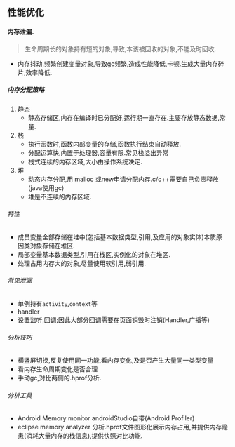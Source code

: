 ## 性能优化

#### 内存泄漏.
> 生命周期长的对象持有短的对象,导致,本该被回收的对象,不能及时回收.

* 内存抖动,频繁创建变量对象,导致gc频繁,造成性能降低,卡顿.生成大量内存碎片,效率降低.

##### 内存分配策略
1. 静态
	* 静态存储区,内存在编译时已分配好,运行期一直存在.主要存放静态数据,常量.
2. 栈
	* 执行函数时,函数内部变量的存储,函数执行结束自动释放.
	* 分配运算快,内置于处理器,容量有限.常见栈溢出异常
	* 栈式连续的内存区域,大小由操作系统决定.
3. 堆
	* 动态内存分配,用 malloc 或new申请分配内存.c/c++需要自己负责释放(java使用gc)
	* 堆是不连续的内存区域.
	
###### 特性
* 成员变量全部存储在堆中(包括基本数据类型,引用,及应用的对象实体)本质原因类对象存储在堆区.
* 局部变量基本数据类型,引用在栈区,实例化的对象在堆区.
* 处理占用内存大的对象,尽量使用软引用,弱引用.

###### 常见泄漏
* 单例持有`activity`,`context`等
* handler
* 设置监听,回调;因此大部分回调需要在页面销毁时注销(Handler,广播等)
###### 分析技巧
* 横竖屏切换,反复使用同一功能,看内存变化,及是否产生大量同一类型变量
* 看内存生命周期变化是否合理
* 手动gc,对比两侧的.hprof分析.
###### 分析工具
* Android Memory monitor androidStudio自带(Android Profiler)
* eclipse memory analyzer 分析.hprof文件图形化展示内存占用,并提供内存隐患(消耗大量内存的栈信息),提供快照对比功能.

